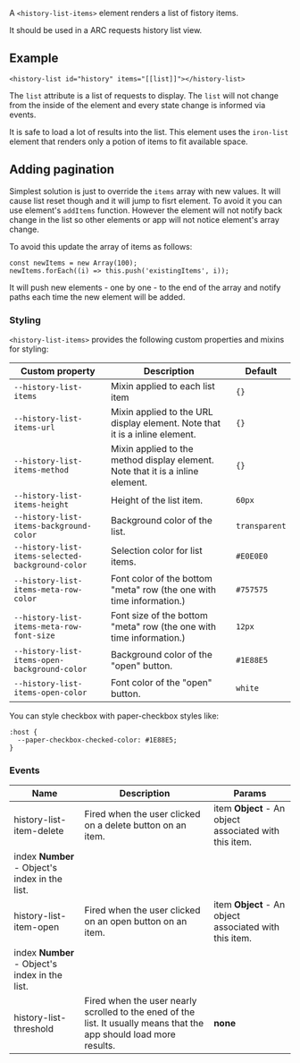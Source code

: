 
A `<history-list-items>` element renders a list of fistory items.

It should be used in a ARC requests history list view.

## Example
```
<history-list id="history" items="[[list]]"></history-list>
```
The `list` attribute is a list of requests to display.
The `list` will not change from the inside of the element and every state
change is informed via events.

It is safe to load a lot of results into the list. This element uses
the `iron-list` element that renders only a potion of items  to fit
available space.

## Adding pagination
Simplest solution is just to override the `items` array with new values.
It will cause list reset though and it will jump to fisrt element.
To avoid it you can use element's `addItems` function.
However the element will not notify back change in the list so other elements
or app will not notice element's array change.

To avoid this update the array of items as follows:
```
const newItems = new Array(100);
newItems.forEach((i) => this.push('existingItems', i));
```
It will push new elements - one by one - to the end of the array and notify
paths each time the new element will be added.

### Styling
`<history-list-items>` provides the following custom properties and mixins for styling:

Custom property | Description | Default
----------------|-------------|----------
`--history-list-items` | Mixin applied to each list item | `{}`
`--history-list-items-url` | Mixin applied to the URL display element. Note that it is a inline element. | `{}`
`--history-list-items-method` | Mixin applied to the method display element. Note that it is a inline element. | `{}`
`--history-list-items-height` | Height of the list item. | `60px`
`--history-list-items-background-color` | Background color of the list. | `transparent`
`--history-list-items-selected-background-color` | Selection color for list items. | `#E0E0E0`
`--history-list-items-meta-row-color` | Font color of the bottom "meta" row (the one with time information.) | `#757575`
`--history-list-items-meta-row-font-size` | Font size of the bottom "meta" row (the one with time information.) | `12px`
`--history-list-items-open-background-color` | Background color of the "open" button. | `#1E88E5`
`--history-list-items-open-color` | Font color of the "open" button. | `white`

You can style checkbox with paper-checkbox styles like:
```
:host {
  --paper-checkbox-checked-color: #1E88E5;
}
```



### Events
| Name | Description | Params |
| --- | --- | --- |
| history-list-item-delete | Fired when the user clicked on a delete button on an item. | item **Object** - An object associated with this item. |
index **Number** - Object's index in the list. |
| history-list-item-open | Fired when the user clicked on an open button on an item. | item **Object** - An object associated with this item. |
index **Number** - Object's index in the list. |
| history-list-threshold | Fired when the user nearly scrolled to the ened of the list. It usually means that the app should load more results. | __none__ |
